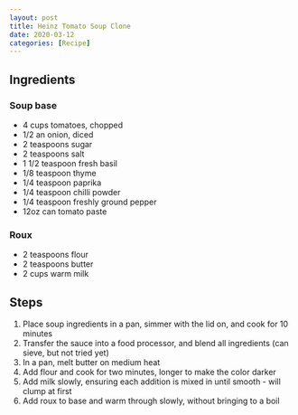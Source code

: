 ```yaml
---
layout: post
title: Heinz Tomato Soup Clone
date: 2020-03-12
categories: [Recipe]
---
```


## Ingredients

### Soup base

* 4 cups tomatoes, chopped
* 1/2 an onion, diced
* 2 teaspoons sugar
* 2 teaspoons salt
* 1 1/2 teaspoon fresh basil
* 1/8 teaspoon thyme
* 1/4 teaspoon paprika
* 1/4 teaspoon chilli powder
* 1/4 teaspoon freshly ground pepper
* 12oz can tomato paste

### Roux

* 2 teaspoons flour
* 2 teaspoons butter
* 2 cups warm milk

## Steps

1. Place soup ingredients in a pan, simmer with the lid on, and cook for 10 minutes
1. Transfer the sauce into a food processor, and blend all ingredients (can sieve, but not tried yet)
1. In a pan, melt butter on medium heat
1. Add flour and cook for two minutes, longer to make the color darker
1. Add milk slowly, ensuring each addition is mixed in until smooth - will clump at first
1. Add roux to base and warm through slowly, without bringing to a boil
